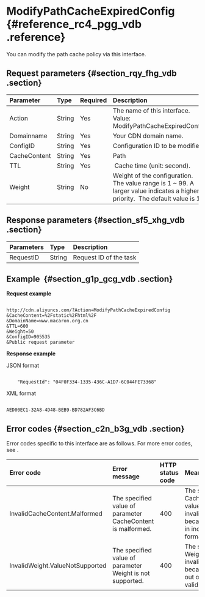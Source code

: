 # ModifyPathCacheExpiredConfig {#reference_rc4_pgg_vdb .reference}

You can modify the path cache policy via this interface.

## Request parameters {#section_rqy_fhg_vdb .section}

|Parameter |Type|Required|Description|
|:---------|:---|:-------|:----------|
|Action|String|Yes|The name of this interface. Value: ModifyPathCacheExpiredConfig|
|Domainname|String|Yes|Your CDN domain name.|
|ConfigID|String|Yes|Configuration ID to be modified|
|CacheContent|String|Yes|Path|
|TTL|String|Yes| Cache time \(unit: second\).|
|Weight|String|No|Weight of the configuration. The value range is 1 ~ 99. A larger value indicates a higher priority.  The default value is 1.|

## Response parameters {#section_sf5_xhg_vdb .section}

|Parameters|Type|Description|
|:---------|:---|:----------|
|RequestID|String|Request ID of the task|

## Example  {#section_g1p_gcg_vdb .section}

**Request example**

```

http://cdn.aliyuncs.com/?Action=ModifyPathCacheExpiredConfig
&CacheContent=%2Fstatic%2Fhtml%2F
&DomainName=www.macaron.org.cn
&TTL=600
&Weight=50
&ConfigID=905535
&Public request parameter
```

**Response example**

JSON format

```

    "RequestId": "04F0F334-1335-436C-A1D7-6C044FE73368"

```

XML format

```

AED00EC1-32A8-4D48-BEB9-BD782AF3C6BD

```

## Error codes {#section_c2n_b3g_vdb .section}

Error codes specific to this interface are as follows. For more error codes, see .

|Error code|Error message|HTTP status code |Meaning|
|:---------|:------------|:----------------|:------|
|InvalidCacheContent.Malformed|The specified value of parameter CacheContent is malformed.|400|The specified CacheContent value is invalid because it is in incorrect format.|
|InvalidWeight.ValueNotSupported|The specified value of parameter Weight is not supported.|400|The specified Weightis invalid because it is out of the valid range.|

